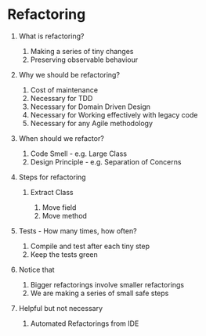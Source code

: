 # Refactoring

1. What is refactoring?

    1. Making a series of tiny changes
    2. Preserving observable behaviour

2. Why we should be refactoring?

    1. Cost of maintenance
    2. Necessary for TDD
    3. Necessary for Domain Driven Design
    4. Necessary for Working effectively with legacy code
    5. Necessary for any Agile methodology

3. When should we refactor?

    1. Code Smell - e.g. Large Class
    2. Design Principle - e.g. Separation of Concerns

4. Steps for refactoring

    1. Extract Class

        1. Move field
        2. Move method

5. Tests - How many times, how often?

    1. Compile and test after each tiny step
    2. Keep the tests green

6. Notice that

    1. Bigger refactorings involve smaller refactorings
    2. We are making a series of small safe steps

7. Helpful but not necessary

    1. Automated Refactorings from IDE
